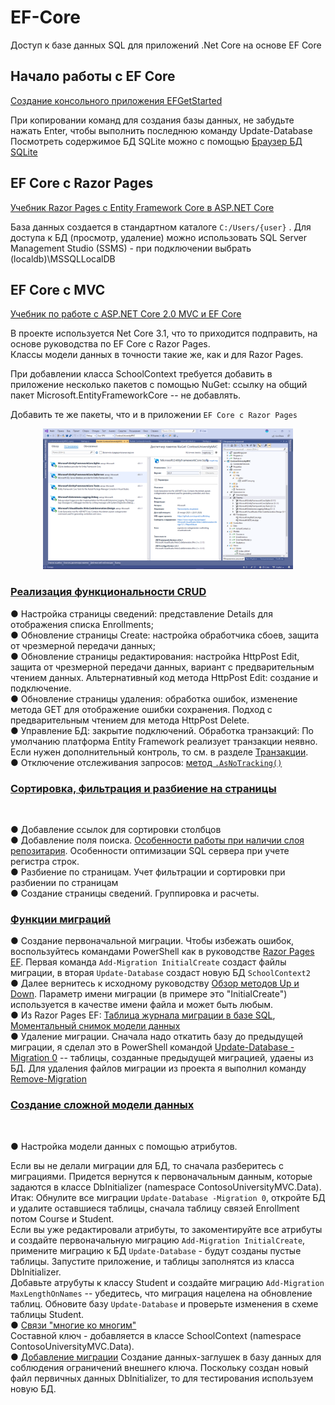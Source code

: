 # EF-Core
Доступ к базе данных SQL для приложений .Net Core на основе EF Core

## Начало работы с EF Core
[Создание консольного приложения EFGetStarted](https://docs.microsoft.com/ru-ru/ef/core/get-started/?tabs=visual-studio)

При копировании команд для создания базы данных, не забудьте нажать Enter, чтобы выполнить последнюю команду Update-Database  
Посмотреть содержимое БД SQLite можно с помощью [Браузер БД SQLite](https://sqlitebrowser.org/)

## EF Core с Razor Pages
[Учебник Razor Pages с Entity Framework Core в ASP.NET Core](https://docs.microsoft.com/ru-ru/aspnet/core/data/ef-rp/intro?view=aspnetcore-3.1&tabs=visual-studio)

База данных создается в стандартном каталоге `C:/Users/{user}` . Для доступа к БД (просмотр, удаление) можно использовать SQL Server Management Studio (SSMS) - при подключении выбрать (localdb)\MSSQLLocalDB

## EF Core с MVC
[Учебник по работе с ASP.NET Core 2.0 MVC и EF Core](https://docs.microsoft.com/ru-ru/aspnet/core/data/ef-mvc/?view=aspnetcore-3.1)

В проекте используется Net Core 3.1, что то приходится подправить, на основе руководства по EF Core с Razor Pages.  
Классы модели данных в точности такие же, как и для Razor Pages.

При добавлении класса SchoolContext требуется добавить в приложение несколько пакетов с помощью NuGet:
ссылку на общий пакет Microsoft.EntityFrameworkCore -- не добавлять.

Добавить те же пакеты, что и в приложении `EF Core с Razor Pages`

<p align="center"> 
  <img src="ContosoUniversityMVC/wwwroot/img/prtsc/addNuget.png" width="400" alt="Установка пакетов Nuget для EF Core 3.1 с MVC">  
</p>

### [Реализация функциональности CRUD](https://docs.microsoft.com/ru-ru/aspnet/core/data/ef-mvc/sort-filter-page?view=aspnetcore-3.1)
● Настройка страницы сведений: представление Details для отображения списка Enrollments;  
● Обновление страницы Create: настройка обработчика сбоев, защита от чрезмерной передачи данных;  
● Обновление страницы редактирования: настройка HttpPost Edit, защита от чрезмерной передачи данных, вариант с предварительным чтением данных. Альтернативный код метода HttpPost Edit: создание и подключение.  
● Обновление страницы удаления: обработка ошибок, изменение метода GET для отображение ошибки сохранения. Подход с предварительным чтением для метода HttpPost Delete.  
● Управление БД: закрытие подключений. Обработка транзакций: По умолчанию платформа Entity Framework реализует транзакции неявно. Если нужен дополнительный контроль, то см. в разделе [Транзакции](https://docs.microsoft.com/ru-ru/ef/core/saving/transactions).  
● Отключение отслеживания запросов: [метод `.AsNoTracking()`](https://docs.microsoft.com/ru-ru/aspnet/core/data/ef-mvc/crud?view=aspnetcore-3.1#no-tracking-queries)

### [Cортировка, фильтрация и разбиение на страницы](https://docs.microsoft.com/ru-ru/aspnet/core/data/ef-mvc/sort-filter-page?view=aspnetcore-3.1)
<p align="center">
   <a  href="https://docs.microsoft.com/ru-ru/aspnet/core/data/ef-mvc/sort-filter-page?view=aspnetcore-3.1" target="_blank" >
  <img src="https://docs.microsoft.com/ru-ru/aspnet/core/data/ef-mvc/sort-filter-page/_static/paging.png?view=aspnetcore-3.1" width="400" alt="">
   </a>
</p>

● Добавление ссылок для сортировки столбцов  
● Добавление поля поиска. [Особенности работы при наличии слоя репозитария](https://docs.microsoft.com/ru-ru/aspnet/core/data/ef-mvc/sort-filter-page?view=aspnetcore-3.1#add-a-search-box). Особенности оптимизации SQL сервера при учете регистра строк.  
● Разбиение по страницам. Учет фильтрации и сортировки при разбиении по страницам  
● Создание страницы сведений. Группировка и расчеты.

### [Функции миграций](https://docs.microsoft.com/ru-ru/aspnet/core/data/ef-mvc/migrations?view=aspnetcore-3.1)
● Создание первоначальной миграции. Чтобы избежать ошибок, воспользуйтесь командами PowerShell как в руководстве [Razor Pages EF](https://docs.microsoft.com/ru-ru/aspnet/core/data/ef-rp/migrations?view=aspnetcore-3.1&tabs=visual-studio#create-an-initial-migration). 
Первая команда `Add-Migration InitialCreate` создаст файлы миграции, в вторая `Update-Database` создаст новую БД `SchoolContext2`  
● Далее вернитесь к исходному руководству [Обзор методов Up и Down](https://docs.microsoft.com/ru-ru/aspnet/core/data/ef-mvc/migrations?view=aspnetcore-3.1#examine-up-and-down-methods). Параметр имени миграции (в примере это "InitialCreate") используется в качестве имени файла и может быть любым.  
● Из Razor Pages EF: [Таблица журнала миграции в базе SQL](https://docs.microsoft.com/ru-ru/aspnet/core/data/ef-rp/migrations?view=aspnetcore-3.1&tabs=visual-studio#the-migrations-history-table), [Моментальный снимок модели данных](https://docs.microsoft.com/ru-ru/aspnet/core/data/ef-rp/migrations?view=aspnetcore-3.1&tabs=visual-studio#the-data-model-snapshot)   
● Удаление миграции. Сначала надо откатить базу до предыдущей миграции, я сделал это в PowerShell командой [Update-Database -Migration 0](https://docs.microsoft.com/ru-ru/ef/core/miscellaneous/cli/powershell#update-database) -- таблицы, созданные предыдущей миграцией, удаены из БД. Для удаления файлов миграции из проекта я выполнил команду  [Remove-Migration](https://docs.microsoft.com/ru-ru/ef/core/miscellaneous/cli/powershell#remove-migration)

### [Создание сложной модели данных](https://docs.microsoft.com/ru-ru/aspnet/core/data/ef-mvc/complex-data-model?view=aspnetcore-3.1)
<p align="center">
   <a  href="https://docs.microsoft.com/ru-ru/aspnet/core/data/ef-mvc/complex-data-model?view=aspnetcore-3.1" target="_blank" >
  <img src="https://docs.microsoft.com/ru-ru/aspnet/core/data/ef-mvc/complex-data-model/_static/diagram.png?view=aspnetcore-3.1" width="400" alt="">
   </a>
</p>
● Настройка модели данных с помощью атрибутов.

Если вы не делали миграции для БД, то сначала разберитесь с миграциями. Придется вернутся к первоначальным данным, которые задаются в классе DbInitializer (namespace ContosoUniversityMVC.Data).  
Итак: Обнулите все миграции `Update-Database -Migration 0`, откройте БД и удалите оставшиеся таблицы, сначала таблицу связей Enrollment потом Course и Student.  
Если вы уже редактировали атрибуты, то закоментируйте все атрибуты и создайте первоначальную миграцию `Add-Migration InitialCreate`, примените миграцию к БД `Update-Database` - будут созданы пустые таблицы. Запустите приложение, и таблицы заполнятся из класса DbInitializer.  
Добавьте атрубуты к классу Student и создайте миграцию `Add-Migration MaxLengthOnNames` -- убедитесь, что миграция нацелена на обновление таблиц. Обновите базу `Update-Database` и проверьте изменения в схеме таблицы Student.  
● [Связи "многие ко многим"](https://docs.microsoft.com/ru-ru/aspnet/core/data/ef-mvc/complex-data-model?view=aspnetcore-3.1#many-to-many-relationships)  
Составной ключ - добавляется в классе SchoolContext (namespace ContosoUniversityMVC.Data).  
● [Добавление миграции](https://docs.microsoft.com/ru-ru/aspnet/core/data/ef-mvc/complex-data-model?view=aspnetcore-3.1#add-a-migration)  Создание данных-заглушек в базу данных для соблюдения ограничений внешнего ключа. 
Поскольку создан новый файл первичных данных DbInitializer, то для тестирования используем новую БД.
